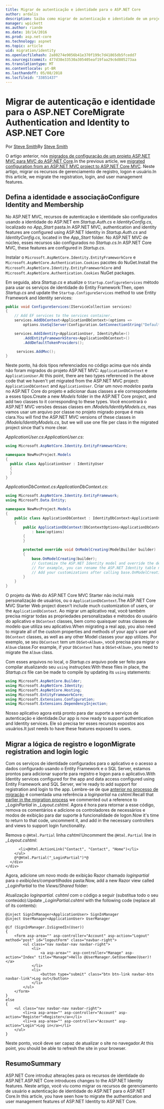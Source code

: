 ```yaml
---
title: Migrar de autenticação e identidade para o ASP.NET Core
author: ardalis
description: Saiba como migrar de autenticação e identidade de um projeto ASP.NET MVC para um projeto MVC do ASP.NET Core.
manager: wpickett
ms.author: riande
ms.date: 10/14/2016
ms.prod: asp.net-core
ms.technology: aspnet
ms.topic: article
uid: migration/identity
ms.openlocfilehash: 2a80274e9056b41e370f199c7d41865db5fcedd7
ms.sourcegitcommit: 477d38e33530a305405eaf19faa29c6d805273aa
ms.translationtype: MT
ms.contentlocale: pt-BR
ms.lasthandoff: 05/08/2018
ms.locfileid: "33851437"
---
```

# <a name="migrate-authentication-and-identity-to-aspnet-core"></a><span data-ttu-id="0b91f-103">Migrar de autenticação e identidade para o ASP.NET Core</span><span class="sxs-lookup"><span data-stu-id="0b91f-103">Migrate Authentication and Identity to ASP.NET Core</span></span>

<span data-ttu-id="0b91f-104">Por [Steve Smith](https://ardalis.com/)</span><span class="sxs-lookup"><span data-stu-id="0b91f-104">By [Steve Smith](https://ardalis.com/)</span></span>

<span data-ttu-id="0b91f-105">O artigo anterior, nós [migrados de configuração de um projeto ASP.NET MVC para MVC do ASP.NET Core](xref:migration/configuration).</span><span class="sxs-lookup"><span data-stu-id="0b91f-105">In the previous article, we [migrated configuration from an ASP.NET MVC project to ASP.NET Core MVC](xref:migration/configuration).</span></span> <span data-ttu-id="0b91f-106">Neste artigo, migrar os recursos de gerenciamento de registro, logon e usuário.</span><span class="sxs-lookup"><span data-stu-id="0b91f-106">In this article, we migrate the registration, login, and user management features.</span></span>

## <a name="configure-identity-and-membership"></a><span data-ttu-id="0b91f-107">Defina a identidade e associação</span><span class="sxs-lookup"><span data-stu-id="0b91f-107">Configure Identity and Membership</span></span>

<span data-ttu-id="0b91f-108">No ASP.NET MVC, recursos de autenticação e identidade são configurados usando a identidade do ASP.NET em *Startup.Auth.cs* e *IdentityConfig.cs*, localizado no *App_Start* pasta.</span><span class="sxs-lookup"><span data-stu-id="0b91f-108">In ASP.NET MVC, authentication and identity features are configured using ASP.NET Identity in *Startup.Auth.cs* and *IdentityConfig.cs*, located in the *App_Start* folder.</span></span> <span data-ttu-id="0b91f-109">No ASP.NET MVC de núcleo, esses recursos são configurados no *Startup.cs*.</span><span class="sxs-lookup"><span data-stu-id="0b91f-109">In ASP.NET Core MVC, these features are configured in *Startup.cs*.</span></span>

<span data-ttu-id="0b91f-110">Instalar o `Microsoft.AspNetCore.Identity.EntityFrameworkCore` e `Microsoft.AspNetCore.Authentication.Cookies` pacotes do NuGet.</span><span class="sxs-lookup"><span data-stu-id="0b91f-110">Install the `Microsoft.AspNetCore.Identity.EntityFrameworkCore` and `Microsoft.AspNetCore.Authentication.Cookies` NuGet packages.</span></span>

<span data-ttu-id="0b91f-111">Em seguida, abra *Startup.cs* e atualize o `Startup.ConfigureServices` método para usar os serviços de identidade do Entity Framework:</span><span class="sxs-lookup"><span data-stu-id="0b91f-111">Then, open *Startup.cs* and update the `Startup.ConfigureServices` method to use Entity Framework and Identity services:</span></span>

```csharp
public void ConfigureServices(IServiceCollection services)
{
    // Add EF services to the services container.
    services.AddDbContext<ApplicationDbContext>(options =>
        options.UseSqlServer(Configuration.GetConnectionString("DefaultConnection")));

    services.AddIdentity<ApplicationUser, IdentityRole>()
        .AddEntityFrameworkStores<ApplicationDbContext>()
        .AddDefaultTokenProviders();

     services.AddMvc();
}
```

<span data-ttu-id="0b91f-112">Neste ponto, há dois tipos referenciados no código acima que nós ainda não foram migrados do projeto ASP.NET MVC: `ApplicationDbContext` e `ApplicationUser`.</span><span class="sxs-lookup"><span data-stu-id="0b91f-112">At this point, there are two types referenced in the above code that we haven't yet migrated from the ASP.NET MVC project: `ApplicationDbContext` and `ApplicationUser`.</span></span> <span data-ttu-id="0b91f-113">Criar um novo *modelos* pasta no ASP.NET Core do projeto e adicionar duas classes a ele correspondente a esses tipos.</span><span class="sxs-lookup"><span data-stu-id="0b91f-113">Create a new *Models* folder in the ASP.NET Core project, and add two classes to it corresponding to these types.</span></span> <span data-ttu-id="0b91f-114">Você encontrará o ASP.NET MVC versões dessas classes em */Models/IdentityModels.cs*, mas vamos usar um arquivo por classe no projeto migrado porque é mais clara.</span><span class="sxs-lookup"><span data-stu-id="0b91f-114">You will find the ASP.NET MVC versions of these classes in */Models/IdentityModels.cs*, but we will use one file per class in the migrated project since that's more clear.</span></span>

<span data-ttu-id="0b91f-115">*ApplicationUser.cs*:</span><span class="sxs-lookup"><span data-stu-id="0b91f-115">*ApplicationUser.cs*:</span></span>

```csharp
using Microsoft.AspNetCore.Identity.EntityFrameworkCore;

namespace NewMvcProject.Models
{
  public class ApplicationUser : IdentityUser
  {
  }
}
```

<span data-ttu-id="0b91f-116">*ApplicationDbContext.cs*:</span><span class="sxs-lookup"><span data-stu-id="0b91f-116">*ApplicationDbContext.cs*:</span></span>

```csharp
using Microsoft.AspNetCore.Identity.EntityFramework;
using Microsoft.Data.Entity;

namespace NewMvcProject.Models
{
    public class ApplicationDbContext : IdentityDbContext<ApplicationUser>
    {
        public ApplicationDbContext(DbContextOptions<ApplicationDbContext> options)
            : base(options)
        {
        }

        protected override void OnModelCreating(ModelBuilder builder)
        {
            base.OnModelCreating(builder);
            // Customize the ASP.NET Identity model and override the defaults if needed.
            // For example, you can rename the ASP.NET Identity table names and more.
            // Add your customizations after calling base.OnModelCreating(builder);
        }
    }
}
```

<span data-ttu-id="0b91f-117">O projeto da Web do ASP.NET Core MVC Starter não inclui mais personalização de usuários, ou o `ApplicationDbContext`.</span><span class="sxs-lookup"><span data-stu-id="0b91f-117">The ASP.NET Core MVC Starter Web project doesn't include much customization of users, or the `ApplicationDbContext`.</span></span> <span data-ttu-id="0b91f-118">Ao migrar um aplicativo real, você também precisa migrar todas as propriedades personalizadas e métodos do usuário do aplicativo e `DbContext` classes, bem como quaisquer outras classes de modelo que utiliza seu aplicativo.</span><span class="sxs-lookup"><span data-stu-id="0b91f-118">When migrating a real app, you also need to migrate all of the custom properties and methods of your app's user and `DbContext` classes, as well as any other Model classes your app utilizes.</span></span> <span data-ttu-id="0b91f-119">Por exemplo, se seu `DbContext` tem um `DbSet<Album>`, você precisa para migrar o `Album` classe.</span><span class="sxs-lookup"><span data-stu-id="0b91f-119">For example, if your `DbContext` has a `DbSet<Album>`, you need to migrate the `Album` class.</span></span>

<span data-ttu-id="0b91f-120">Com esses arquivos no local, o *Startup.cs* arquivo pode ser feito para compilar atualizando seu `using` instruções:</span><span class="sxs-lookup"><span data-stu-id="0b91f-120">With these files in place, the *Startup.cs* file can be made to compile by updating its `using` statements:</span></span>

```csharp
using Microsoft.AspNetCore.Builder;
using Microsoft.AspNetCore.Identity;
using Microsoft.AspNetCore.Hosting;
using Microsoft.EntityFrameworkCore;
using Microsoft.Extensions.Configuration;
using Microsoft.Extensions.DependencyInjection;
```

<span data-ttu-id="0b91f-121">Nosso aplicativo agora está pronto para dar suporte a serviços de autenticação e identidade.</span><span class="sxs-lookup"><span data-stu-id="0b91f-121">Our app is now ready to support authentication and Identity services.</span></span> <span data-ttu-id="0b91f-122">Ele só precisa ter esses recursos expostos aos usuários.</span><span class="sxs-lookup"><span data-stu-id="0b91f-122">It just needs to have these features exposed to users.</span></span>

## <a name="migrate-registration-and-login-logic"></a><span data-ttu-id="0b91f-123">Migrar a lógica de registro e logon</span><span class="sxs-lookup"><span data-stu-id="0b91f-123">Migrate registration and login logic</span></span>

<span data-ttu-id="0b91f-124">Com os serviços de identidade configurados para o aplicativo e o acesso a dados configurado usando o Entity Framework e o SQL Server, estamos prontos para adicionar suporte para registro e logon para o aplicativo.</span><span class="sxs-lookup"><span data-stu-id="0b91f-124">With Identity services configured for the app and data access configured using Entity Framework and SQL Server, we're ready to add support for registration and login to the app.</span></span> <span data-ttu-id="0b91f-125">Lembre-se de que [anterior no processo de migração](xref:migration/mvc#migrate-the-layout-file) é comentada uma referência a *loginpartial* na *cshtml*.</span><span class="sxs-lookup"><span data-stu-id="0b91f-125">Recall that [earlier in the migration process](xref:migration/mvc#migrate-the-layout-file) we commented out a reference to *_LoginPartial* in *_Layout.cshtml*.</span></span> <span data-ttu-id="0b91f-126">Agora é hora para retornar a esse código, remova os comentários e adicione os controladores de necessários e modos de exibição para dar suporte à funcionalidade de logon.</span><span class="sxs-lookup"><span data-stu-id="0b91f-126">Now it's time to return to that code, uncomment it, and add in the necessary controllers and views to support login functionality.</span></span>

<span data-ttu-id="0b91f-127">Remova o `@Html.Partial` linha *cshtml*:</span><span class="sxs-lookup"><span data-stu-id="0b91f-127">Uncomment the `@Html.Partial` line in *_Layout.cshtml*:</span></span>

```cshtml
      <li>@Html.ActionLink("Contact", "Contact", "Home")</li>
    </ul>
    @*@Html.Partial("_LoginPartial")*@
  </div>
</div>
```

<span data-ttu-id="0b91f-128">Agora, adicione um novo modo de exibição Razor chamado *loginpartial* para o *exibições/compartilhadas* pasta:</span><span class="sxs-lookup"><span data-stu-id="0b91f-128">Now, add a new Razor view called *_LoginPartial* to the *Views/Shared* folder:</span></span>

<span data-ttu-id="0b91f-129">Atualização *loginpartial. cshtml* com o código a seguir (substitua todo o seu conteúdo):</span><span class="sxs-lookup"><span data-stu-id="0b91f-129">Update *_LoginPartial.cshtml* with the following code (replace all of its contents):</span></span>

```cshtml
@inject SignInManager<ApplicationUser> SignInManager
@inject UserManager<ApplicationUser> UserManager

@if (SignInManager.IsSignedIn(User))
{
    <form asp-area="" asp-controller="Account" asp-action="Logout" method="post" id="logoutForm" class="navbar-right">
        <ul class="nav navbar-nav navbar-right">
            <li>
                <a asp-area="" asp-controller="Manage" asp-action="Index" title="Manage">Hello @UserManager.GetUserName(User)!</a>
            </li>
            <li>
                <button type="submit" class="btn btn-link navbar-btn navbar-link">Log out</button>
            </li>
        </ul>
    </form>
}
else
{
    <ul class="nav navbar-nav navbar-right">
        <li><a asp-area="" asp-controller="Account" asp-action="Register">Register</a></li>
        <li><a asp-area="" asp-controller="Account" asp-action="Login">Log in</a></li>
    </ul>
}
```

<span data-ttu-id="0b91f-130">Neste ponto, você deve ser capaz de atualizar o site no navegador.</span><span class="sxs-lookup"><span data-stu-id="0b91f-130">At this point, you should be able to refresh the site in your browser.</span></span>

## <a name="summary"></a><span data-ttu-id="0b91f-131">Resumo</span><span class="sxs-lookup"><span data-stu-id="0b91f-131">Summary</span></span>

<span data-ttu-id="0b91f-132">ASP.NET Core introduz alterações para os recursos de identidade do ASP.NET.</span><span class="sxs-lookup"><span data-stu-id="0b91f-132">ASP.NET Core introduces changes to the ASP.NET Identity features.</span></span> <span data-ttu-id="0b91f-133">Neste artigo, você viu como migrar os recursos de gerenciamento de usuário e autenticação de identidade do ASP.NET para o ASP.NET Core.</span><span class="sxs-lookup"><span data-stu-id="0b91f-133">In this article, you have seen how to migrate the authentication and user management features of ASP.NET Identity to ASP.NET Core.</span></span>
